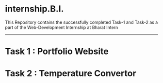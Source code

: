 # internship.B.I.
This Repository contains the successfully completed Task-1 and Task-2 as a part of the Web-Development Internship at Bharat Intern
********************************************
# Task 1 : Portfolio Website

# Task 2 : Temperature Convertor



